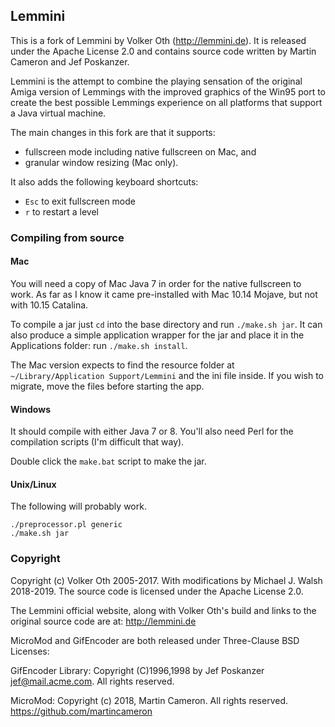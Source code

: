 ## Lemmini

This is a fork of Lemmini by Volker Oth (http://lemmini.de). It is released under the Apache License 2.0 and contains source code written by Martin Cameron and Jef Poskanzer.

Lemmini is the attempt to combine the playing sensation of the original Amiga version of Lemmings with the improved graphics of the Win95 port to create the best possible Lemmings experience on all platforms that support a Java virtual machine.

The main changes in this fork are that it supports:
* fullscreen mode including native fullscreen on Mac, and
* granular window resizing (Mac only).

It also adds the following keyboard shortcuts:
* `Esc` to exit fullscreen mode
* `r` to restart a level

### Compiling from source

#### Mac

You will need a copy of Mac Java 7 in order for the native fullscreen to work. As far as I know it came pre-installed with Mac 10.14 Mojave, but not with 10.15 Catalina.

To compile a jar just `cd` into the base directory and run `./make.sh jar`. It can also produce a simple application wrapper for the jar and place it in the Applications folder: run `./make.sh install`.

The Mac version expects to find the resource folder at `~/Library/Application Support/Lemmini` and the ini file inside. If you wish to migrate, move the files before starting the app.

#### Windows

It should compile with either Java 7 or 8. You'll also need Perl for the compilation scripts (I'm difficult that way).

Double click the `make.bat` script to make the jar.

#### Unix/Linux

The following will probably work.

```
./preprocessor.pl generic
./make.sh jar
```

### Copyright

Copyright (c) Volker Oth 2005-2017. With modifications by Michael J. Walsh 2018-2019. The source code is licensed under the Apache License 2.0.

The Lemmini official website, along with Volker Oth's build and links to the original source code are at: http://lemmini.de

MicroMod and GifEncoder are both released under Three-Clause BSD Licenses:

GifEncoder Library: Copyright (C)1996,1998 by Jef Poskanzer <jef@mail.acme.com>. All rights reserved.

MicroMod: Copyright (c) 2018, Martin Cameron. All rights reserved.
https://github.com/martincameron